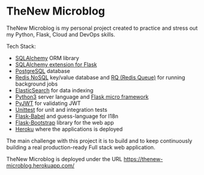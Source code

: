 # TheNew Microblog

TheNew Microblog is my personal project created to practice and stress out my Python, Flask, Cloud and DevOps skills.

Tech Stack:
- [SQLAlchemy](https://www.sqlalchemy.org/) ORM library
- [SQLAlchemy extension for Flask](https://flask-sqlalchemy.palletsprojects.com/en/2.x/)
- [PostgreSQL](https://www.postgresql.org/docs/) database
- [Redis NoSQL](https://redis.io/documentation) key/value database and [RQ (Redis Queue)](https://python-rq.org/) for running background jobs
- [ElasticSearch](https://www.elastic.co/guide/en/elasticsearch/reference/current/index.html) for data indexing
- [Python3](https://docs.python.org/3.7/index.html) server language and [Flask micro framework](https://flask.palletsprojects.com/en/1.1.x/)
- [PyJWT](https://pyjwt.readthedocs.io/en/latest/) for validating JWT
- [Unittest](https://docs.python.org/3.7/library/unittest.html?highlight=unittest#module-unittest) for unit and integration tests
- [Flask-Babel](https://flask-babel.tkte.ch/) and guess-language for I18n
- [Flask-Bootstrap](https://pythonhosted.org/Flask-Bootstrap/) library for the web app
- [Heroku](https://devcenter.heroku.com/) where the applications is deployed

The main challenge with this project it is to build and to keep continuously building a real production-ready Full stack web application.

TheNew Microblog is deployed under the URL https://thenew-microblog.herokuapp.com/
